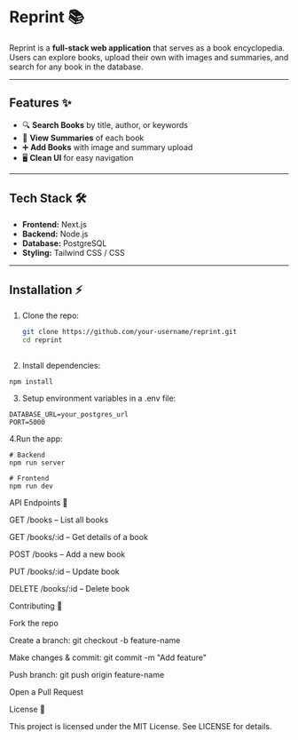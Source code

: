 # Reprint 📚

Reprint is a **full-stack web application** that serves as a book encyclopedia. Users can explore books, upload their own with images and summaries, and search for any book in the database.

---

## Features ✨

- 🔍 **Search Books** by title, author, or keywords  
- 📖 **View Summaries** of each book  
- ➕ **Add Books** with image and summary upload  
- 🖥️ **Clean UI** for easy navigation  

---

## Tech Stack 🛠️

- **Frontend:** Next.js  
- **Backend:** Node.js  
- **Database:** PostgreSQL  
- **Styling:** Tailwind CSS / CSS  

---

## Installation ⚡

1. Clone the repo:  
   ```bash
   git clone https://github.com/your-username/reprint.git
   cd reprint
  
2. Install dependencies:
  ```
  npm install
```

3. Setup environment variables in a .env file:
```
DATABASE_URL=your_postgres_url
PORT=5000
```

4.Run the app:
```
# Backend
npm run server

# Frontend
npm run dev
```

API Endpoints 🔗

GET /books – List all books

GET /books/:id – Get details of a book

POST /books – Add a new book

PUT /books/:id – Update book

DELETE /books/:id – Delete book

Contributing 🤝

Fork the repo

Create a branch: git checkout -b feature-name

Make changes & commit: git commit -m "Add feature"

Push branch: git push origin feature-name

Open a Pull Request

License 📄

This project is licensed under the MIT License. See LICENSE
 for details.

